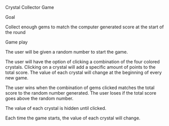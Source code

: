 Crystal Collector Game

Goal

Collect enough gems to match the computer generated score at the start of the round

Game play

The user will be given a random number to start the game.

The user will have the option of clicking a combination of the four colored crystals. Clicking on a crystal will add a specific amount of points to the total score. The value of each crystal will change at the beginning of every new game.
                    
The user wins when the combination of gems clicked matches the total score to the random number generated. The user loses if the total score goes above the random number.

The value of each crystal is hidden until clicked.

Each time the game starts, the value of each crystal will change.